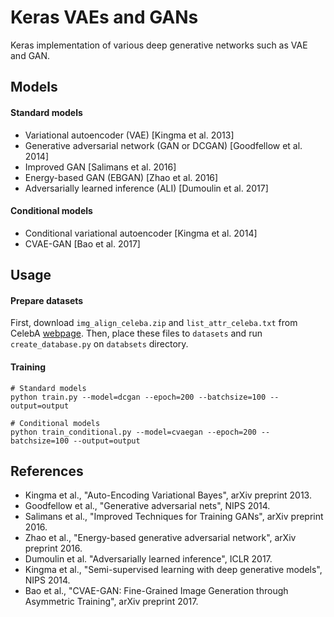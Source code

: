 Keras VAEs and GANs
===

Keras implementation of various deep generative networks such as VAE and GAN.

## Models

#### Standard models

* Variational autoencoder (VAE) [Kingma et al. 2013]
* Generative adversarial network (GAN or DCGAN) [Goodfellow et al. 2014]
* Improved GAN [Salimans et al. 2016]
* Energy-based GAN (EBGAN) [Zhao et al. 2016]
* Adversarially learned inference (ALI) [Dumoulin et al. 2017]

#### Conditional models

* Conditional variational autoencoder [Kingma et al. 2014]
* CVAE-GAN [Bao et al. 2017]

## Usage

#### Prepare datasets

First, download ``img_align_celeba.zip`` and ``list_attr_celeba.txt`` from CelebA [webpage](http://mmlab.ie.cuhk.edu.hk/projects/CelebA.html).
Then, place these files to ``datasets`` and run ``create_database.py`` on ``databsets`` directory.

#### Training

```shell
# Standard models
python train.py --model=dcgan --epoch=200 --batchsize=100 --output=output

# Conditional models
python train_conditional.py --model=cvaegan --epoch=200 --batchsize=100 --output=output
```

## References

* Kingma et al., "Auto-Encoding Variational Bayes", arXiv preprint 2013.
* Goodfellow et al., "Generative adversarial nets", NIPS 2014.
* Salimans et al., "Improved Techniques for Training GANs", arXiv preprint 2016.
* Zhao et al., "Energy-based generative adversarial network", arXiv preprint 2016.
* Dumoulin et al. "Adversarially learned inference", ICLR 2017.
* Kingma et al., "Semi-supervised learning with deep generative models", NIPS 2014.
* Bao et al., "CVAE-GAN: Fine-Grained Image Generation through Asymmetric Training", arXiv preprint 2017.
